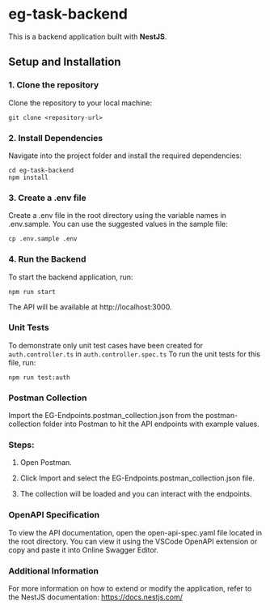 # eg-task-backend

This is a backend application built with **NestJS**.

## Setup and Installation

### 1. Clone the repository

Clone the repository to your local machine:

```
git clone <repository-url>
```
### 2. Install Dependencies
Navigate into the project folder and install the required dependencies:
```
cd eg-task-backend
npm install
```
### 3. Create a .env file
Create a .env file in the root directory using the variable names in .env.sample. You can use the suggested values in the sample file:

```
cp .env.sample .env
```

### 4. Run the Backend
To start the backend application, run:
```
npm run start
```
The API will be available at http://localhost:3000.

### Unit Tests
To demonstrate only unit test cases have been created for `auth.controller.ts` in `auth.controller.spec.ts`
To run the unit tests for this file, run:
```
npm run test:auth
```

### Postman Collection
Import the EG-Endpoints.postman_collection.json from the postman-collection folder into Postman to hit the API endpoints with example values.

### Steps:
 1. Open Postman.

 2. Click Import and select the EG-Endpoints.postman_collection.json file.

 3. The collection will be loaded and you can interact with the endpoints.

### OpenAPI Specification
To view the API documentation, open the open-api-spec.yaml file located in the root directory. You can view it using the VSCode OpenAPI extension or copy and paste it into Online Swagger Editor.

### Additional Information
For more information on how to extend or modify the application, refer to the NestJS documentation:
https://docs.nestjs.com/
